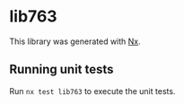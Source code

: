 # lib763

This library was generated with [Nx](https://nx.dev).

## Running unit tests

Run `nx test lib763` to execute the unit tests.
